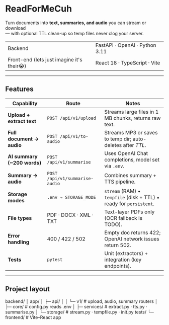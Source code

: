# ReadForMeCuh

Turn documents into **text, summaries, and audio** you can stream or download  
— with optional TTL clean-up so temp files never clog your server.

<table>
<tr><td>Backend</td><td>FastAPI &middot; OpenAI &middot; Python 3.11</td></tr>
<tr><td>Front-end (lets just imagine it's their😭)</td><td>React 18 · TypeScript · Vite</td></tr>
</table>

---

## Features

| Capability | Route | Notes |
|------------|-------|-------|
| **Upload + extract text** | `POST /api/v1/upload` | Streams large files in 1 MB chunks, returns raw text. |
| **Full document → audio** | `POST /api/v1/to-audio` | Streams MP3 or saves to temp dir; auto-deletes after *TTL*. |
| **AI summary (~200 words)** | `POST /api/v1/summarise` | Uses OpenAI Chat completions, model set via `.env`. |
| **Summary → audio** | `POST /api/v1/summarise-audio` | Combines summary + TTS pipeline. |
| **Storage modes** | `.env → STORAGE_MODE` | `stream` (RAM) • `tempfile` (disk + TTL) • ready for `persistent`. |
| **File types** | PDF · DOCX · XML · TXT | Text-layer PDFs only (OCR fallback is TODO). |
| **Error handling** | 400 / 422 / 502 | Empty doc returns 422; OpenAI network issues return 502. |
| **Tests** | `pytest` | Unit (extractors) + integration (key endpoints). |

---

## Project layout

backend/
│ app/
│ ├─ api/
│ │ └─ v1/ # upload, audio, summary routers
│ ├─ core/ # config.py reads .env
│ ├─ services/ # extract.py · tts.py · summarise.py
│ └─ storage/ # stream.py · tempfile.py · init.py
tests/
└─ frontend/ # Vite–React app
